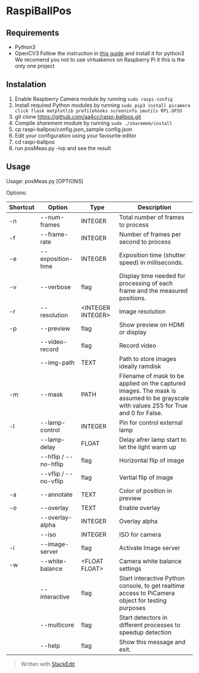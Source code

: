 # RaspiBallPos

## Requirements
- Python3
- OpenCV3
Follow the instruction in [this guide](http://www.pyimagesearch.com/2016/04/18/install-guide-raspberry-pi-3-raspbian-jessie-opencv-3/) and install it for python3
We recomend you not to use virtuakenvs on Raspberry Pi it this is the only one project

## Instalation
1) Enable Raspberry Camera module by running ```sudo raspi-config```
1) Install required Python modules by running ```sudo pip3 install picamera click flask matplotlib profilehooks screeninfo imutils RPi.GPIO```
1) git clone https://github.com/aa4cc/raspi-ballpos.git
1) Compile _sharemem_ module by running ```sudo ./sharemem/install```
1) cp raspi-ballpos/config.json_sample config.json
1) Edit your configuration using your favourite editor
1) cd raspi-ballpos
1) run posMeas.py -ivp and see the result

## Usage
Usage: posMeas.py [OPTIONS]

Options:

|Shortcut| Option | Type | Description|
|--|--|--|--|
| -n | \-\-num-frames | INTEGER |Total number of frames to process|
| -f | \-\-frame-rate | INTEGER | Number of frames per second to process|
| -e | \-\-exposition-time | INTEGER | Exposition time (shutter speed) in milliseconds.|
| -v | \-\-verbose| flag | Display time needed for processing of each frame and the measured positions.|
| -r | \-\-resolution | \<INTEGER INTEGER> | Image resolution|
| -p | \-\-preview |flag | Show preview on HDMI or display|
| | \-\-video-record | flag | Record video|
| | \-\-img-path | TEXT| Path to store images ideally ramdisk|
| -m | \-\-mask | PATH | Filename of mask to be applied on the captured images. The mask is assumed to be grayscale with values 255 for True and 0 for False.|
| -l | \-\-lamp-control | INTEGER | Pin for control external lamp|
| | \-\-lamp-delay | FLOAT |  Delay afrer lamp start to let the light warm up|
| | \-\-hflip / \-\-no-hflip | flag | Horizontal flip of image|
| | \-\-vflip / \-\-no-vflip |flag| Vertial flip of image|
| -a | \-\-annotate | TEXT | Color of position in preview|
| -o | \-\-overlay | TEXT | Enable overlay|
| |\-\-overlay-alpha | INTEGER | Overlay alpha|
| |\-\-iso | INTEGER | ISO for camera|
| -i | \-\-image-server | flag | Activate Image server |
| -w | \-\-white-balance | \<FLOAT FLOAT> | Camera white balance settings |
| | \-\-interactive| flag | Start interactive Python console, to get realtime access to PiCamera object for testing purposes
| |\-\-multicore| flag | Start detectors in different processes to speedup detection 
| |\-\-help |flag | Show this message and exit.|


> Written with [StackEdit](https://stackedit.io/).
